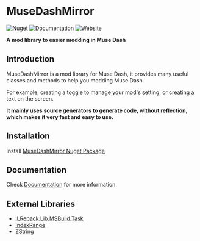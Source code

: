 # MuseDashMirror

[![Nuget](https://img.shields.io/nuget/v/MuseDashMirror)](https://www.nuget.org/packages/MuseDashMirror)
[![Documentation](https://img.shields.io/badge/documentation-%F0%9F%94%8D-9cf?label=Documentation)](https://mdmods.github.io/MuseDashMirror)
[![Website](https://img.shields.io/website?url=https%3A%2F%2Fmdmods.github.io%2FMuseDashMirror&up_message=online&down_message=offline)](https://mdmods.github.io/MuseDashMirror)

**A mod library to easier modding in Muse Dash**

## Introduction

MuseDashMirror is a mod library for Muse Dash, it provides many useful classes and methods to help you modding Muse Dash.

For example, creating a toggle to manage your mod's setting, or creating a text on the screen.

**It mainly uses source generators to generate code, without reflection, which makes it very fast and easy to use.**

## Installation

Install [MuseDashMirror Nuget Package](https://www.nuget.org/packages/MuseDashMirror)

## Documentation

Check [Documentation](https://mdmods.github.io/MuseDashMirror) for more information.

## External Libraries

* [ILRepack.Lib.MSBuild.Task](https://github.com/ravibpatel/ILRepack.Lib.MSBuild.Task)
* [IndexRange](https://github.com/bgrainger/IndexRange)
* [ZString](https://github.com/Cysharp/ZString)